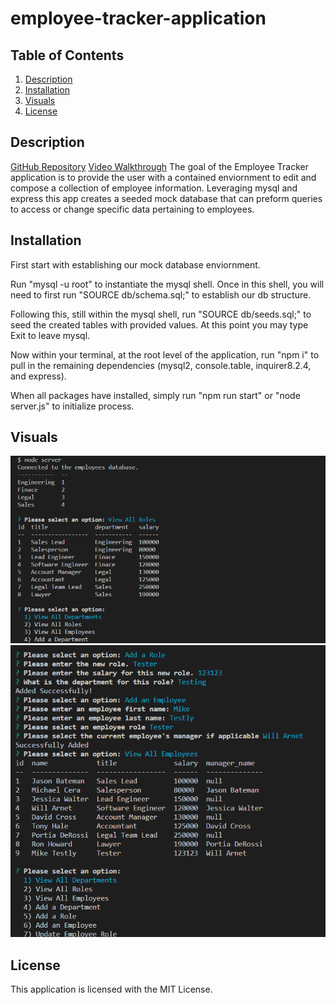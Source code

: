 # employee-tracker-application

## Table of Contents
1. [Description](#description)
2. [Installation](#installation)
3. [Visuals](#visuals)
4. [License](#license)

## Description
[GitHub Repository](https://github.com/Zachattack221/employee-tracker-application)
[Video Walkthrough](https://drive.google.com/file/d/1SUQinhfsyiIi1YnH0uyLxQHZKmnI9VTL/view)
The goal of the Employee Tracker application is to provide the user with a contained enviornment to edit and compose a collection of employee information. Leveraging mysql and express this app creates a seeded mock database that can preform queries to access or change specific data pertaining to employees. 

## Installation
First start with establishing our mock database enviornment. 

Run "mysql -u root" to instantiate the mysql shell. Once in this shell, you will need to first run "SOURCE db/schema.sql;" to establish our db structure. 

Following this, still within the mysql shell, run "SOURCE db/seeds.sql;" to seed the created tables with provided values. At this point you may type Exit to leave mysql. 

Now within your terminal, at the root level of the application, run "npm i" to pull in the remaining dependencies (mysql2, console.table, inquirer8.2.4, and express). 

When all packages have installed, simply run "npm run start"  or "node server.js" to initialize process.


## Visuals
![Viewing Departments and Roles](./images/FirstVisual.png)
![View All Employees](./images/SecondVisual.png)

## License
This application is licensed with the MIT License.